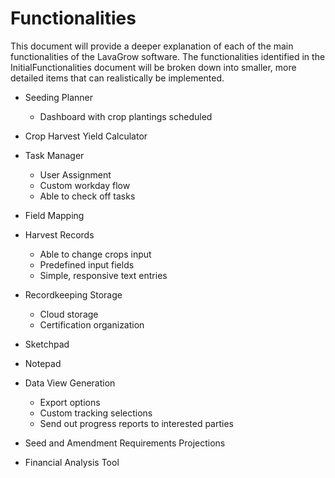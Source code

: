 # Functionalities

This document will provide a deeper explanation of each of the main functionalities of the LavaGrow software. The functionalities identified in the InitialFunctionalities document will be broken down into smaller, more detailed items that can realistically be implemented. 

- Seeding Planner
	- Dashboard with crop plantings scheduled 

- Crop Harvest Yield Calculator

- Task Manager
	- User Assignment
	- Custom workday flow
	- Able to check off tasks

- Field Mapping

- Harvest Records
	- Able to change crops input
	- Predefined input fields
	- Simple, responsive text entries

- Recordkeeping Storage
	- Cloud storage
	- Certification organization

- Sketchpad

- Notepad  

- Data View Generation
	- Export options
	- Custom tracking selections
	- Send out progress reports to interested parties

- Seed and Amendment Requirements Projections

- Financial Analysis Tool
